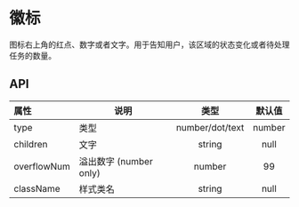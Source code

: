 # 徽标

图标右上角的红点、数字或者文字。用于告知用户，该区域的状态变化或者待处理任务的数量。


## API


| 属性   | 说明      |   类型   |   默认值   |
| :-------- | ------ | :----: | :-----: |
| type | 类型 | number/dot/text | number |
| children | 文字 | string | null |
| overflowNum | 溢出数字 (number only) | number | 99 |
| className | 样式类名	 | string | null |